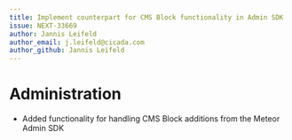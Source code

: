 ```yaml
---
title: Implement counterpart for CMS Block functionality in Admin SDK
issue: NEXT-33669
author: Jannis Leifeld
author_email: j.leifeld@cicada.com
author_github: Jannis Leifeld
---
```

# Administration
* Added functionality for handling CMS Block additions from the Meteor Admin SDK
